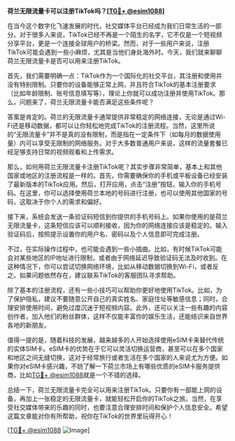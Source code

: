 **荷兰无限流量卡可以注册TikTok吗？[[TG💪+ @esim1088](https://t.me/s/esim1088)]**

在当今这个数字化飞速发展的时代，社交媒体平台已经成为我们日常生活的一部分。对于很多人来说，TikTok已经不再是一个陌生的名字，它不仅是一个短视频分享平台，更是一个连接全球用户的桥梁。然而，对于一些用户来说，注册TikTok可能会遇到一些小麻烦，尤其是当他们身处海外时。今天，我们就来聊聊荷兰无限流量卡是否可以用来注册TikTok。

首先，我们需要明确一点：TikTok作为一个国际化的社交平台，其注册和使用并没有特别限制。只要你的设备能够正常上网，并且符合TikTok的基本注册要求（比如年龄限制、账号信息填写等），理论上你就可以成功注册并使用TikTok。那么，问题来了，荷兰无限流量卡能否满足这些条件呢？

答案是肯定的。荷兰的无限流量卡通常提供非常稳定的网络连接，无论是通过Wi-Fi还是移动数据，都可以让你轻松地完成TikTok的注册流程。当然，这里所说的“无限流量卡”并不是真的没有限制，而是指在一定条件下（如每月的数据使用量）内可以享受无限制的网络服务。对于大多数普通用户来说，这样的流量套餐已经足够支持日常的视频观看和上传需求。

那么，如何用荷兰无限流量卡注册TikTok呢？其实步骤非常简单，基本上和其他国家或地区的注册流程是一样的。首先，你需要确保你的手机或平板设备已经安装了最新版本的TikTok应用。然后，打开应用，点击“注册”按钮，输入你的手机号码。在这里，你可以选择使用荷兰本地的号码进行注册，也可以使用其他国家的号码，这取决于你个人的需求和偏好。

接下来，系统会发送一条验证码短信到你提供的手机号码上。如果你使用的是荷兰无限流量卡，这条短信应该可以顺利接收，因为你的网络连接应该是稳定的。输入验证码后，按照提示设置你的用户名、密码以及个人信息即可完成注册。

不过，在实际操作过程中，也可能会遇到一些小插曲。比如，有时候TikTok可能会对某些地区的IP地址进行限制，或者由于网络延迟导致验证码无法及时收到。在这种情况下，你可以尝试切换网络环境，比如从移动数据切换到Wi-Fi，或者反之。如果问题依然存在，建议联系TikTok的客服团队寻求帮助。

除了基本的注册流程，还有一些小技巧可以帮助你更好地使用TikTok。比如，为了保护隐私，建议不要随意公开自己的真实姓名、家庭住址等敏感信息；同时，合理安排使用时间，避免过度沉迷于短视频内容。此外，还可以关注一些有趣的内容创作者，加入他们的粉丝群体，这样不仅能丰富你的娱乐生活，还能结识来自世界各地的新朋友。

值得一提的是，随着科技的发展，越来越多的人开始选择使用eSIM卡来替代传统的实体SIM卡。eSIM卡的优势在于它可以灵活切换运营商，甚至可以在多个国家和地区之间无缝切换，这对于经常旅行或者生活在多个国家的人来说尤为方便。如果你对eSIM卡感兴趣，不妨了解一下荷兰市场上有哪些优质的eSIM卡服务提供商，比如[TG💪+ @esim1088](https://t.me/s/esim1088)就是一个不错的选择。

总结一下，荷兰无限流量卡完全可以用来注册TikTok。只要你有一部能上网的设备，再加上一张稳定的无限流量卡，就能轻松开启你的TikTok之旅。当然，在享受社交媒体带来的乐趣的同时，也要注意合理安排时间和保护个人信息安全。希望这篇文章能对你有所帮助，祝你在TikTok的世界里玩得开心！

[[TG💪+ @esim1088](https://t.me/s/esim1088) ![Image](https://i.postimg.cc/4NQfJmqS/Snipaste-2025-05-13-00-14-12.png)]